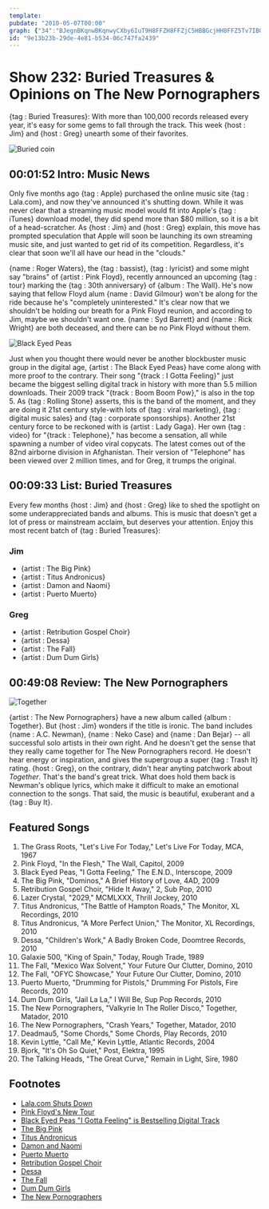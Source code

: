 ```yaml
---
template: 
pubdate: "2010-05-07T00:00"
graph: {"34":"BJegnBKqnwBKqnwyCXby6IuT9H8FFZH8FFZjC5HBBGcjHH8FFZ5Tv7IBGcjHBGcjHzTWPnBAt41BGcjH1uYfNBGcjH5Tv7IBI6qtBDfEys61HQBDfEyHVObMBDfEyYtrbRBDfEyNbBqcBDfEyYjVqkBJEGjackW4BJEGjCREMr","FX":"X6cfdyNTyUBHm1GyNTyU","29W":"BMdq2sK9zNsK9zNwdZeZj1WOisK9zNmtmSFsK9zNBQsAMmtmSF97qipmtmSFBQsAMX6cfd97qipBHm1G"}
id: "9e13b23b-29de-4e81-b534-06c747fa2439"
---
```






# Show 232: Buried Treasures & Opinions on The New Pornographers

{tag : Buried Treasures}: With more than 100,000 records released every year, it's easy for some gems to fall through the track. This week {host : Jim} and {host : Greg} unearth some of their favorites.

![Buried coin](https://static.soundopinions.org/images/buriedtreasures/buriedcoin.jpg)



## 00:01:52 Intro: Music News

Only five months ago {tag : Apple} purchased the online music site {tag : Lala.com}, and now they've announced it's shutting down. While it was never clear that a streaming music model would fit into Apple's {tag : iTunes} download model, they did spend more than $80 million, so it is a bit of a head-scratcher. As {host : Jim} and {host : Greg} explain, this move has prompted speculation that Apple will soon be launching its own streaming music site, and just wanted to get rid of its competition. Regardless, it's clear that soon we'll all have our head in the "clouds."

{name : Roger Waters}, the {tag : bassist}, {tag : lyricist} and some might say "brains" of {artist : Pink Floyd}, recently announced an upcoming {tag : tour} marking the {tag : 30th anniversary} of {album : The Wall}. He's now saying that fellow Floyd alum {name : David Gilmour} won't be along for the ride because he's "completely uninterested." It's clear now that we shouldn't be holding our breath for a Pink Floyd reunion, and according to Jim, maybe we shouldn't want one. {name : Syd Barrett} and {name : Rick Wright} are both deceased, and there can be no Pink Floyd without them.

![Black Eyed Peas](https://static.soundopinions.org/assets/232/340.jpg)

Just when you thought there would never be another blockbuster music group in the digital age, {artist : The Black Eyed Peas} have come along with more proof to the contrary. Their song "{track : I Gotta Feeling}" just became the biggest selling digital track in history with more than 5.5 million downloads. Their 2009 track "{track : Boom Boom Pow}," is also in the top 5. As {tag : Rolling Stone} asserts, this is the band of the moment, and they are doing it 21st century style-with lots of {tag : viral marketing}, {tag : digital music sales} and {tag : corporate sponsorships}. Another 21st century force to be reckoned with is {artist : Lady Gaga}. Her own {tag : video} for "{track : Telephone}," has become a sensation, all while spawning a number of video viral copycats. The latest comes out of the 82nd airborne division in Afghanistan. Their version of "Telephone" has been viewed over 2 million times, and for Greg, it trumps the original.



## 00:09:33 List: Buried Treasures

Every few months {host : Jim} and {host : Greg} like to shed the spotlight on some underappreciated bands and albums. This is music that doesn't get a lot of press or mainstream acclaim, but deserves your attention. Enjoy this most recent batch of {tag : Buried Treasures}:


### Jim

- {artist : The Big Pink}
- {artist : Titus Andronicus}
- {artist : Damon and Naomi}
- {artist : Puerto Muerto}


### Greg

- {artist : Retribution Gospel Choir}
- {artist : Dessa}
- {artist : The Fall}
- {artist : Dum Dum Girls}



## 00:49:08 Review: The New Pornographers

![Together](https://static.soundopinions.org/assets/232/29W0.jpg)

{artist : The New Pornographers} have a new album called {album : Together}. But {host : Jim} wonders if the title is ironic. The band includes {name : A.C. Newman}, {name : Neko Case} and {name : Dan Bejar} -- all successful solo artists in their own right. And he doesn't get the sense that they really came together for The New Pornographers record. He doesn't hear energy or inspiration, and gives the supergroup a super {tag : Trash It} rating. {host : Greg}, on the contrary, didn't hear anyting patchwork about *Together*. That's the band's great trick. What does hold them back is Newman's oblique lyrics, which make it difficult to make an emotional connection to the songs. That said, the music is beautiful, exuberant and a {tag : Buy It}.



## Featured Songs

1. The Grass Roots, "Let's Live For Today," Let's Live For Today, MCA, 1967
2. Pink Floyd, "In the Flesh," The Wall, Capitol, 2009
3. Black Eyed Peas, "I Gotta Feeling," The E.N.D., Interscope, 2009
4. The Big Pink, "Dominos," A Brief History of Love, 4AD, 2009
5. Retribution Gospel Choir, "Hide It Away," 2, Sub Pop, 2010
6. Lazer Crystal, "2029," MCMLXXX, Thrill Jockey, 2010
7. Titus Andronicus, "The Battle of Hampton Roads," The Monitor, XL Recordings, 2010
8. Titus Andronicus, "A More Perfect Union," The Monitor, XL Recordings, 2010
9. Dessa, "Children's Work," A Badly Broken Code, Doomtree Records, 2010
10. Galaxie 500, "King of Spain," Today, Rough Trade, 1989
11. The Fall, "Mexico Wax Solvent," Your Future Our Clutter, Domino, 2010
12. The Fall, "OFYC Showcase," Your Future Our Clutter, Domino, 2010
13. Puerto Muerto, "Drumming for Pistols," Drumming For Pistols, Fire Records, 2010
14. Dum Dum Girls, "Jail La La," I Will Be, Sup Pop Records, 2010
15. The New Pornographers, "Valkyrie In The Roller Disco," Together, Matador, 2010
16. The New Pornographers, "Crash Years," Together, Matador, 2010
17. Deadmau5, "Some Chords," Some Chords, Play Records, 2010
18. Kevin Lyttle, "Call Me," Kevin Lyttle, Atlantic Records, 2004
19. Bjork, "It's Oh So Quiet," Post, Elektra, 1995
20. The Talking Heads, "The Great Curve," Remain in Light, Sire, 1980



## Footnotes

- [Lala.com Shuts Down](http://techcrunch.com/2010/04/29/apple-to-shut-down-lala-on-may-31/)
- [Pink Floyd's New Tour](http://www.rollingstone.com/music/news/roger-waters-announces-30th-anniversary-tour-for-the-wall-20100412)
- [Black Eyed Peas "I Gotta Feeling" is Bestselling Digital Track](http://www.rollingstone.com/music/news/black-eyed-peas-i-gotta-feeling-named-bestselling-digital-track-20100503)
- [The Big Pink](http://www.musicfromthebigpink.com/)
- [Titus Andronicus](http://titusandronicus.net/)
- [Damon and Naomi](http://damonandnaomi.com/)
- [Puerto Muerto](https://itunes.apple.com/us/artist/puerto-muerto/id4558403)
- [Retribution Gospel Choir](http://retributiongospelchoir.com/)
- [Dessa](http://www.doomtree.net/dessa/)
- [The Fall](http://thefall.xyz/)
- [Dum Dum Girls](http://wearedumdumgirls.com/)
- [The New Pornographers](http://www.thenewpornographers.com/)